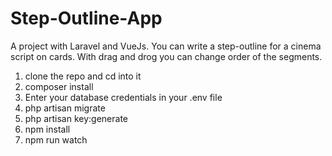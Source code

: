 # Step-Outline-App
A project with Laravel and VueJs. You can write a step-outline for a cinema script on cards. With drag and drog you can change order of the segments.

<ol>
  <li>clone the repo and cd into it</li>
  <li>composer install</li>
  <li>Enter your database credentials in your .env file</li>
  <li>php artisan migrate</li>
  <li>php artisan key:generate</li>
  <li>npm install</li>
  <li>npm run watch</li>
</ol>
